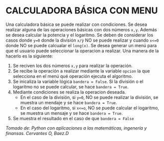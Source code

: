 # CALCULADORA BÁSICA CON MENU

Una calculadora básica se puede realizar con condiciones.  Se desea realizar alguna de las operaciones básicas con dos números `x,y`. Además se desea calcular la potencia y el logaritmo. Se deben de considerar los casos donde `y=0` donde la división `x/ỳ` NO se puede realizar y cuando `x<=0` donde NO se puede calcualar el `long(x)`. Se desea generar un menú para que el usuario puede seleccionar la operacion a realizar. Una manera de la hacerlo es la siguiente: 

1. Se reciven los dos números `x,y` para realizar la operación. 
2. Se recibe la operación a realizar mediante la variable `opcion` la que selecciona en el menú qué operación ejecuta el algoritmo.
3. Se inicaliza la variable lógica `bandera = False`. Si la división o el logaritmo no se puede calcular, se hace `bandera = True`.
4. Mediante condiciones se realiza la operacion deseada.
    * En el caso de la división, si `y=0`, NO se puede realizar la división, se muestra un mendaje y se hace `bandera = True`.
    * En el caso del logaritmo, si `x<=o`, NO se puede calcular el logaritmo, se muestra un mensaje y se hace `bandera = True`.
5. Se muestra el resultado en el caso de que `bandera = False`


*Tomado de: Python con aplicaciones  a las matemáticas, ingenería y finansas. Cervantes O, Baez.D*